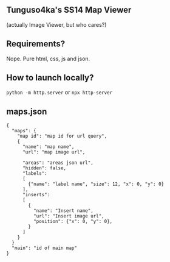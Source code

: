 ## Tunguso4ka's SS14 Map Viewer
(actually Image Viewer, but who cares?)

## Requirements?

Nope. Pure html, css, js and json.

## How to launch locally?
`python -m http.server`
or
`npx http-server`

## maps.json
```
{
  "maps": {
    "map id": "map id for url query",
    {
      "name": "map name",
      "url": "map image url",

      "areas": "areas json url",
      "hidden": false,
      "labels":
      [
        {"name": "label name", "size": 12, "x": 0, "y": 0}
      ],
      "inserts":
      [
        {
          "name": "Insert name",
          "url": "Insert image url",
          "position": {"x": 0, "y": 0},
        }
      ]
    }
  }
  "main": "id of main map"
}
```
